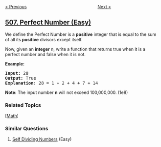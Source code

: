 <!--|This file generated by command(leetcode description); DO NOT EDIT.    |-->
<!--+----------------------------------------------------------------------+-->
<!--|@author    openset <openset.wang@gmail.com>                           |-->
<!--|@link      https://github.com/openset                                 |-->
<!--|@home      https://github.com/openset/leetcode                        |-->
<!--+----------------------------------------------------------------------+-->

[< Previous](https://github.com/openset/leetcode/tree/master/problems/relative-ranks "Relative Ranks")
　　　　　　　　　　　　　　　　
[Next >](https://github.com/openset/leetcode/tree/master/problems/most-frequent-subtree-sum "Most Frequent Subtree Sum")

## [507. Perfect Number (Easy)](https://leetcode.com/problems/perfect-number "完美数")

<p>We define the Perfect Number is a <b>positive</b> integer that is equal to the sum of all its <b>positive</b> divisors except itself. 
</p>
Now, given an <b>integer</b> n, write a function that returns true when it is a perfect number and false when it is not.
</p>

<p><b>Example:</b><br />
<pre>
<b>Input:</b> 28
<b>Output:</b> True
<b>Explanation:</b> 28 = 1 + 2 + 4 + 7 + 14
</pre>
</p>

<p><b>Note:</b>
The input number <b>n</b> will not exceed 100,000,000. (1e8)
</p>

### Related Topics
  [[Math](https://github.com/openset/leetcode/tree/master/tag/math/README.md)]

### Similar Questions
  1. [Self Dividing Numbers](https://github.com/openset/leetcode/tree/master/problems/self-dividing-numbers) (Easy)

